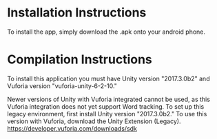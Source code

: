 # Installation Instructions
To install the app, simply download the .apk onto your android phone.

# Compilation Instructions
To install this application you must have Unity version "2017.3.0b2" and Vuforia version "vuforia-unity-6-2-10."

Newer versions of Unity with Vuforia integrated cannot be used, as this Vuforia integration does not yet support Word tracking. To set up this legacy environment, first install Unity version "2017.3.0b2." To use this version with Vuforia, download the Unity Extension (Legacy).
https://developer.vuforia.com/downloads/sdk

